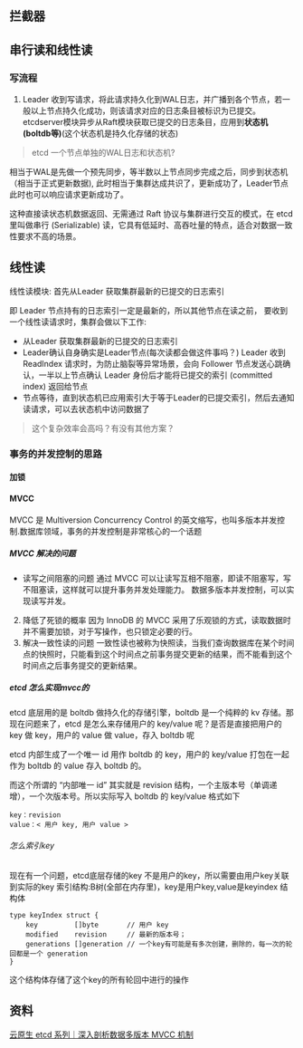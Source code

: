 ## 拦截器

## 串行读和线性读

### 写流程
1. Leader 收到写请求，将此请求持久化到WAL日志，并广播到各个节点，若一般以上节点持久化成功，则该请求对应的日志条目被标识为已提交。
etcdserver模块异步从Raft模块获取已提交的日志条目，应用到**状态机(boltdb等)**(这个状态机是持久化存储的状态)

> etcd 一个节点单独的WAL日志和状态机?  

相当于WAL是先做一个预先同步，等半数以上节点同步完成之后，同步到状态机（相当于正式更新数据), 此时相当于集群达成共识了，更新成功了，Leader节点此时也可以响应请求更新成功了。

这种直接读状态机数据返回、无需通过 Raft 协议与集群进行交互的模式，在 etcd 里叫做串行 (Serializable) 读，它具有低延时、高吞吐量的特点，适合对数据一致性要求不高的场景。


## 线性读
线性读模块: 首先从Leader 获取集群最新的已提交的日志索引

即 Leader 节点持有的日志索引一定是最新的，所以其他节点在读之前，
要收到一个线性读请求时，集群会做以下工作:
* 从Leader 获取集群最新的已提交的日志索引
* Leader确认自身确实是Leader节点(每次读都会做这件事吗？)
Leader 收到 ReadIndex 请求时，为防止脑裂等异常场景，会向 Follower 节点发送心跳确认，一半以上节点确认 Leader 身份后才能将已提交的索引 (committed index) 返回给节点
* 节点等待，直到状态机已应用索引大于等于Leader的已提交索引，然后去通知读请求，可以去状态机中访问数据了

> 这个复杂效率会高吗？有没有其他方案？


### 事务的并发控制的思路
#### 加锁
#### MVCC
MVCC 是 Multiversion Concurrency Control 的英文缩写，也叫多版本并发控制.数据库领域，事务的并发控制是非常核心的一个话题

##### MVCC 解决的问题
* 读写之间阻塞的问题
通过 MVCC 可以让读写互相不阻塞，即读不阻塞写，写不阻塞读，这样就可以提升事务并发处理能力。
数据多版本并发控制，可以实现读写并发。
2. 降低了死锁的概率
因为 InnoDB 的 MVCC 采用了乐观锁的方式，读取数据时并不需要加锁，对于写操作，也只锁定必要的行。
3. 解决一致性读的问题
一致性读也被称为快照读，当我们查询数据库在某个时间点的快照时，只能看到这个时间点之前事务提交更新的结果，而不能看到这个时间点之后事务提交的更新结果。

##### etcd 怎么实现mvcc的
etcd 底层用的是 boltdb 做持久化的存储引擎，boltdb 是一个纯粹的 kv 存储。那现在问题来了，etcd 是怎么来存储用户的 key/value 呢？是否是直接把用户的 key 做 key，用户的 value 做 value，存入 boltdb 呢

etcd 内部生成了一个唯一 id 用作 boltdb 的 key，用户的 key/value 打包在一起作为 boltdb 的 value 存入 boltdb 的。

而这个所谓的 “内部唯一 id” 其实就是 revision 结构，一个主版本号（单调递增），一个次版本号。所以实际写入 boltdb 的 key/value 格式如下
```
key：revision
value：< 用户 key, 用户 value >
```
###### 怎么索引key
现在有一个问题，etcd底层存储的key 不是用户的key，所以需要由用户key关联到实际的key
索引结构:B树(全部在内存里)，key是用户key,value是keyindex 结构体
```
type keyIndex struct {
    key         []byte       // 用户 key
    modified    revision     // 最新的版本号；
    generations []generation // 一个key有可能是有多次创建，删除的，每一次的轮回都是一个 generation
}
```
这个结构体存储了这个key的所有轮回中进行的操作

## 资料
[云原生 etcd 系列｜深入剖析数据多版本 MVCC 机制](https://www.modb.pro/db/181297)